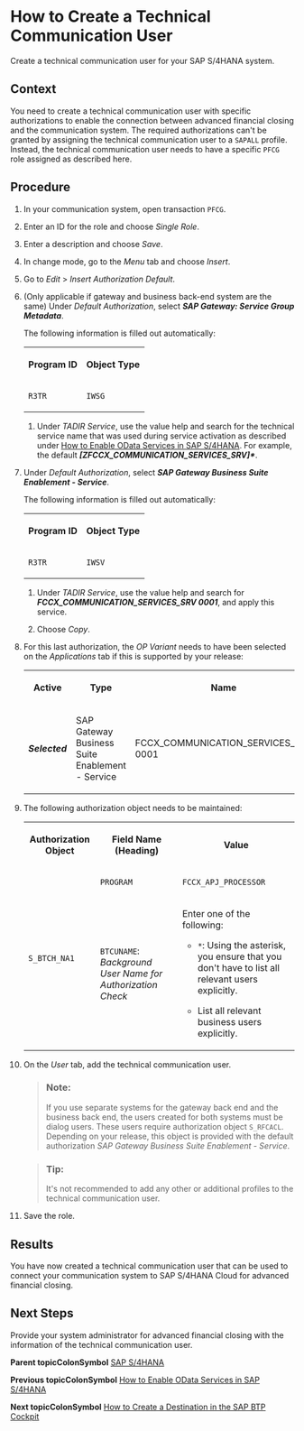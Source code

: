 <!-- loioc4a9b51a49c5411eadeb7f7208b6b9cc -->

# How to Create a Technical Communication User

Create a technical communication user for your SAP S/4HANA system.



## Context

You need to create a technical communication user with specific authorizations to enable the connection between advanced financial closing and the communication system. The required authorizations can't be granted by assigning the technical communication user to a `SAPALL` profile. Instead, the technical communication user needs to have a specific `PFCG` role assigned as described here.



## Procedure

1.  In your communication system, open transaction `PFCG`.

2.  Enter an ID for the role and choose *Single Role*.

3.  Enter a description and choose *Save*.

4.  In change mode, go to the *Menu* tab and choose *Insert*.

5.  Go to *Edit* \> *Insert Authorization Default*.

6.  \(Only applicable if gateway and business back-end system are the same\) Under *Default Authorization*, select ***SAP Gateway: Service Group Metadata***.

    The following information is filled out automatically:


    <table>
    <tr>
    <th>

    Program ID


    
    </th>
    <th>

    Object Type


    
    </th>
    </tr>
    <tr>
    <td>

    `R3TR`


    
    </td>
    <td>

    `IWSG`


    
    </td>
    </tr>
    </table>
    
    1.  Under *TADIR Service*, use the value help and search for the technical service name that was used during service activation as described under [How to Enable OData Services in SAP S/4HANA](How_to_Enable_OData_Services_in_SAP_S4HANA_fb5fe06.md). For example, the default *****\[ZFCCX\_COMMUNICATION\_SERVICES\_SRV\]\******.

7.  Under *Default Authorization*, select ***SAP Gateway Business Suite Enablement - Service***.

    The following information is filled out automatically:


    <table>
    <tr>
    <th>

    Program ID


    
    </th>
    <th>

    Object Type


    
    </th>
    </tr>
    <tr>
    <td>

    `R3TR`


    
    </td>
    <td>

    `IWSV`


    
    </td>
    </tr>
    </table>
    
    1.  Under *TADIR Service*, use the value help and search for ***FCCX\_COMMUNICATION\_SERVICES\_SRV 0001***, and apply this service.

    2.  Choose *Copy*.

8.  For this last authorization, the *OP Variant* needs to have been selected on the *Applications* tab if this is supported by your release:


    <table>
    <tr>
    <th>

    Active


    
    </th>
    <th>

    Type


    
    </th>
    <th>

    Name


    
    </th>
    <th>

    Variant


    
    </th>
    <th>

    Description


    
    </th>
    </tr>
    <tr>
    <td>

    ***Selected***


    
    </td>
    <td>

    SAP Gateway Business Suite Enablement - Service


    
    </td>
    <td>

    FCCX\_COMMUNICATION\_SERVICES\_SRV 0001


    
    </td>
    <td>

    FCCX\_COMMUNICATION\_SERVICES\_SRVO


    
    </td>
    <td>

    `OP Variant`


    
    </td>
    </tr>
    </table>
    
9.  The following authorization object needs to be maintained:


    <table>
    <tr>
    <th>

    Authorization Object


    
    </th>
    <th>

    Field Name \(Heading\)


    
    </th>
    <th>

    Value


    
    </th>
    </tr>
    <tr>
    <td rowspan="2">

    `S_BTCH_NA1`


    
    </td>
    <td>

    `PROGRAM`


    
    </td>
    <td>

    `FCCX_APJ_PROCESSOR`


    
    </td>
    </tr>
    <tr>
    <td>

    `BTCUNAME`: *Background User Name for Authorization Check*


    
    </td>
    <td>

    Enter one of the following:

    -   `*`: Using the asterisk, you ensure that you don't have to list all relevant users explicitly.

    -   List all relevant business users explicitly.


    
    </td>
    </tr>
    </table>
    
10. On the *User* tab, add the technical communication user.

    > ### Note:  
    > If you use separate systems for the gateway back end and the business back end, the users created for both systems must be dialog users. These users require authorization object `S_RFCACL`. Depending on your release, this object is provided with the default authorization *SAP Gateway Business Suite Enablement - Service*.

    > ### Tip:  
    > It's not recommended to add any other or additional profiles to the technical communication user.

11. Save the role.




<a name="loioc4a9b51a49c5411eadeb7f7208b6b9cc__result_ktt_rxz_4pb"/>

## Results

You have now created a technical communication user that can be used to connect your communication system to SAP S/4HANA Cloud for advanced financial closing.



<a name="loioc4a9b51a49c5411eadeb7f7208b6b9cc__postreq_n4n_hqz_4pb"/>

## Next Steps

Provide your system administrator for advanced financial closing with the information of the technical communication user.

**Parent topicColonSymbol** [SAP S/4HANA](SAP_S4HANA_15a3a5b.md "Perform the following steps to connect SAP S/4HANA Cloud for advanced financial closing to your SAP S/4HANA system. Perform the last two steps only if they apply to your use case.")

**Previous topicColonSymbol** [How to Enable OData Services in SAP S/4HANA](How_to_Enable_OData_Services_in_SAP_S4HANA_fb5fe06.md "Enable OData services to be able to connect SAP S/4HANA to SAP S/4HANA Cloud for advanced financial closing.")

**Next topicColonSymbol** [How to Create a Destination in the SAP BTP Cockpit](How_to_Create_a_Destination_in_the_SAP_BTP_Cockpit_5c2b2f0.md "Create a destination for your SAP S/4HANA system in your SAP BTP cockpit.")

